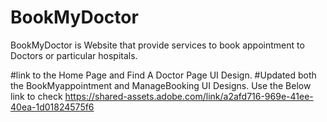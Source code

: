 # BookMyDoctor
BookMyDoctor is Website that provide services to book appointment to Doctors or particular hospitals.

#link to the Home Page and Find A Doctor Page UI Design.
#Updated both the BookMyappointment and ManageBooking UI Designs. Use the Below link to check
https://shared-assets.adobe.com/link/a2afd716-969e-41ee-40ea-1d01824575f6
